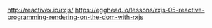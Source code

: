 http://reactivex.io/rxjs/
https://egghead.io/lessons/rxjs-05-reactive-programming-rendering-on-the-dom-with-rxjs